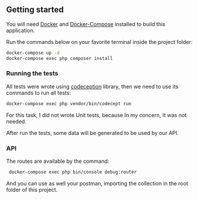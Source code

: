 ## Getting started

You will need [Docker](https://www.docker.com/get-started) and [Docker-Compose](https://docs.docker.com/compose/) installed to build this application.

Run the commands below on your favorite terminal inside the project folder:
 
```bash
docker-compose up -d
docker-compose exec php composer install
```

### Running the tests

All tests were wrote using [codeception](https://codeception.com) library, then we need to use its commands to run all tests:

```bash
docker-compose exec php vendor/bin/codecept run
```

For this task, I did not wrote Unit tests, because In my concern, It was not needed.

After run the tests, some data will be generated to be used by our API. 

### API

The routes are available by the command: 
```bash
 docker-compose exec php bin/console debug:router
```

And you can use as well your postman, importing the collection in the root folder of this project.
